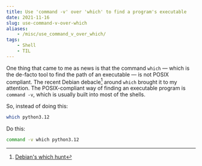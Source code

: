 ```yaml
---
title: Use 'command -v' over 'which' to find a program's executable
date: 2021-11-16
slug: use-command-v-over-which
aliases:
    - /misc/use_command_v_over_which/
tags:
    - Shell
    - TIL
---
```


One thing that came to me as news is that the command `which` — which is the de-facto tool
to find the path of an executable — is not POSIX compliant. The recent Debian debacle[^1]
around `which` brought it to my attention. The POSIX-compliant way of finding an executable
program is `command -v`, which is usually built into most of the shells.

So, instead of doing this:

```sh
which python3.12
```

Do this:

```sh
command -v which python3.12
```

[^1]: [Debian's which hunt](https://lwn.net/Articles/874049/)
